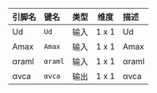 <!--
DO NOT EDIT THIS FILE DIRECTLY.
This file is generated by tools/comp-docs.js.
All changes will be overwritten by regeneration.
-->

<slot class="model-pins">

| 引脚名 | 键名 | 类型 | 维度 | 描述 |
|:------ |:---- |:----:|:----:|:---- |
| Ud | `Ud` | 输入 | 1 x 1 | Ud |
| Amax | `Amax` | 输入 | 1 x 1 | Amax |
| αraml | `αraml` | 输入 | 1 x 1 | αraml |
| αvca | `αvca` | 输出 | 1 x 1 | αvca |

</slot>

